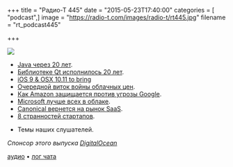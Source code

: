 +++
title = "Радио-Т 445"
date = "2015-05-23T17:40:00"
categories = [ "podcast",]
image = "https://radio-t.com/images/radio-t/rt445.jpg"
filename = "rt_podcast445"

+++

![](https://radio-t.com/images/radio-t/rt445.jpg)

* [Java через 20 лет](http://www.javaworld.com/article/2924046/scripting-jvm-languages/java-at-20-jvm-javas-other-big-legacy.html).
* [Библиотеке Qt исполнилось 20 лет](http://www.opennet.ru/opennews/art.shtml?num=42264).
* [iOS 9 & OSX 10.11 to bring](http://9to5mac.com/2015/05/22/ios-9-os-x-10-11-to-bring-quality-focus-smaller-apps-rootless-security-legacy-iphoneipad-support/)
* [Очередной виток войны облачных цен](http://googlecloudplatform.blogspot.com/2015/05/Pay-Less-Compute-Moore.html).
* [Как Amazon защищается против угрозы Google](http://prsm.tc/SuZdeb).
* [Microsoft лучше всех в облаке](http://azure.microsoft.com/blog/2015/05/22/microsoft-the-only-vendor-named-a-leader-in-gartner-magic-quadrants-for-iaas-applicat).
* [Canonical вернется на рынок SaaS](http://www.computerweekly.com/news/4500246502/Canonical-offers-Saas-pricing-for-on-premise-VMs-and-storage).
* [8 странностей стартапов](http://prsm.tc/eHaBo0).
- Темы наших слушателей.

_Спонсор этого выпуска [DigitalOcean](https://do.co/radiot)_

[аудио](https://cdn.radio-t.com/rt_podcast445.mp3) • [лог чата](http://chat.radio-t.com/logs/radio-t-445.html)
<audio src="https://cdn.radio-t.com/rt_podcast445.mp3" preload="none"></audio>
